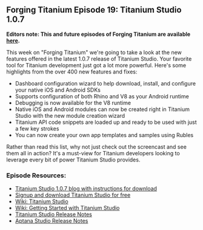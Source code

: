 ## Forging Titanium Episode 19: Titanium Studio 1.0.7**Editors note: This and future episodes of Forging Titanium are available [here](http://vimeopro.com/appcelerator/forging-titanium).**This week on "Forging Titanium" we're going to take a look at the new features offered in the latest 1.0.7 release of Titanium Studio. Your favorite tool for Titanium development just got a lot more powerful. Here's some highlights from the over 400 new features and fixes:* Dashboard configuration wizard to help download, install, and configure your native iOS and Android SDKs* Supports configuration of both Rhino and V8 as your Android runtime* Debugging is now available for the V8 runtime* Native iOS and Android modules can now be created right in Titanium Studio with the new module creation wizard* Titanium API code snippets are loaded up and ready to be used with just a few key strokes* You can now create your own app templates and samples using RublesRather than read this list, why not just check out the screencast and see them all in action? It's a must-view for Titanium developers looking to leverage every bit of power Titanium Studio provides.### Episode Resources:* [Titanium Studio 1.0.7 blog with instructions for download](http://developer.appcelerator.com/blog/2011/12/introducing-titanium-studio-1-0-7.html)* [Signup and download Titanium Studio for free](http://my.appcelerator.com)* [Wiki: Titanium Studio](http://wiki.appcelerator.org/display/tis/Home)* [Wiki: Getting Started with Titanium Studio](http://wiki.appcelerator.org/display/guides/2.+Getting+Started+with+Titanium+Studio)* [Titanium Studio Release Notes](http://wiki.appcelerator.org/display/tis/Titanium+Studio+Release+Notes)* [Aptana Studio Release Notes](http://www.aptana.com/products/studio3/releasenotes)
